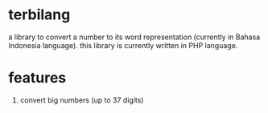 # terbilang
a library to convert a number to its word representation (currently in Bahasa Indonesia language).
this library is currently written in PHP language.
# features
1. convert big numbers (up to 37 digits)
